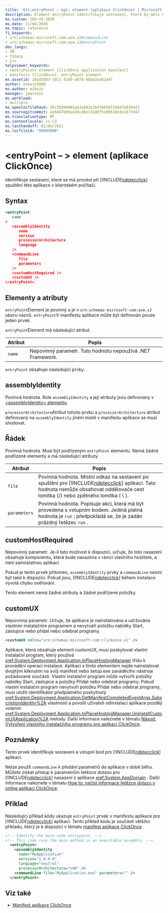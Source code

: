 ```yaml
---
title: '&lt;entryPoint – &gt; element (aplikace ClickOnce) | Microsoft Docs'
description: Element entryPoint identifikuje sestavení, které by mělo být provedeno při spuštění této aplikace ClickOnce v klientském počítači.
ms.custom: SEO-VS-2020
ms.date: 11/04/2016
ms.topic: reference
f1_keywords:
- urn:schemas-microsoft-com:asm.v2#commandLine
- urn:schemas-microsoft-com:asm.v2#entryPoint
dev_langs:
- VB
- CSharp
- C++
helpviewer_keywords:
- <entryPoint> element [ClickOnce application manifest]
- manifests [ClickOnce], entryPoint element
ms.assetid: 10ad3083-10c1-4189-a870-9bba2eab244f
author: mikejo5000
ms.author: mikejo
manager: jmartens
ms.workload:
- multiple
ms.openlocfilehash: d5c35d94001ae1e883e2bd76650f248d7e0364d2
ms.sourcegitcommit: ae6d47b09a439cd0e13180f5e89510e3e347fd47
ms.translationtype: MT
ms.contentlocale: cs-CZ
ms.lasthandoff: 02/08/2021
ms.locfileid: "99893890"
---
```

# <a name="ltentrypointgt-element-clickonce-application"></a>&lt;entryPoint – &gt; element (aplikace ClickOnce)
Identifikuje sestavení, které se má provést při [!INCLUDE[ndptecclick](../deployment/includes/ndptecclick_md.md)] spuštění této aplikace v klientském počítači.

## <a name="syntax"></a>Syntax

```xml
<entryPoint
   name
>
   <assemblyIdentity
      name
      version
      processorArchitecture
      language
   />
   <commandLine
      file
      parameters
   />
   <customHostRequired />
   <customUX />
</entryPoint>
```

## <a name="elements-and-attributes"></a>Elementy a atributy
 `entryPoint`Element je povinný a je v `urn:schemas-microsoft-com:asm.v2` oboru názvů. `entryPoint`V manifestu aplikace může být definován pouze jeden prvek.

 `entryPoint`Element má následující atribut.

|Atribut|Popis|
|---------------|-----------------|
|`name`|Nepovinný parametr. Tuto hodnotu nepoužívá .NET Framework.|

 `entryPoint` obsahuje následující prvky.

## <a name="assemblyidentity"></a>assemblyIdentity
 Povinná hodnota. Role `assemblyIdentity` a její atributy jsou definovány v [ \<assemblyIdentity> elementu](../deployment/assemblyidentity-element-clickonce-application.md).

 `processorArchitecture`Atribut tohoto prvku a `processorArchitecture` atribut definovaný na `assemblyIdentity` jiném místě v manifestu aplikace se musí shodovat.

## <a name="commandline"></a>Řádek
 Povinná hodnota. Musí být podřízeným `entryPoint` elementu. Nemá žádné podřízené elementy a má následující atributy.

| Atribut | Popis |
|--------------| - |
| `file` | Povinná hodnota. Místní odkaz na sestavení po spuštění pro [!INCLUDE[ndptecclick](../deployment/includes/ndptecclick_md.md)] aplikaci. Tato hodnota nemůže obsahovat oddělovače cest lomítka (/) nebo zpětného lomítka ( \\ ). |
| `parameters` | Povinná hodnota. Popisuje akci, která má být provedena s vstupním bodem. Jediná platná hodnota je `run` ; předpokládá se, že je zadán prázdný řetězec `run` . |

## <a name="customhostrequired"></a>customHostRequired
 Nepovinný parametr. Je-li tato možnost k dispozici, určuje, že toto nasazení obsahuje komponentu, která bude nasazena v rámci vlastního hostitele, a není samostatnou aplikací.

 Pokud je tento prvek přítomen, `assemblyIdentity` prvky a `commandLine` nesmí být také k dispozici. Pokud jsou, [!INCLUDE[ndptecclick](../deployment/includes/ndptecclick_md.md)] během instalace vyvolá chybu ověřování.

 Tento element nemá žádné atributy a žádné podřízené položky.

## <a name="customux"></a>customUX
 Nepovinný parametr. Určuje, že aplikace je nainstalována a udržována vlastním instalačním programem a nevytváří položku nabídky Start, zástupce nebo přidat nebo odebrat programy.

```xml
<customUX xmlns="urn:schemas-microsoft-com:clickonce.v1" />
```

 Aplikace, která obsahuje element customUX, musí poskytovat vlastní instalační program, který používá <xref:System.Deployment.Application.InPlaceHostingManager> třídu k provádění operací instalace. Aplikaci s tímto elementem nejde nainstalovat dvojitým kliknutím na svůj manifest nebo setup.exe zaváděcího nástroje požadované součásti. Vlastní instalační program může vytvořit položky nabídky Start, zástupce a položky Přidat nebo odebrat programy. Pokud vlastní instalační program nevytvoří položku Přidat nebo odebrat programy, musí uložit identifikátor předplatného poskytnutý <xref:System.Deployment.Application.GetManifestCompletedEventArgs.SubscriptionIdentity%2A> vlastností a povolit uživateli odinstalaci aplikace později voláním <xref:System.Deployment.Application.InPlaceHostingManager.UninstallCustomUXApplication%2A> metody. Další informace naleznete v tématu [Návod: Vytvoření vlastního instalačního programu pro aplikaci ClickOnce](../deployment/walkthrough-creating-a-custom-installer-for-a-clickonce-application.md).

## <a name="remarks"></a>Poznámky
 Tento prvek identifikuje sestavení a vstupní bod pro [!INCLUDE[ndptecclick](../deployment/includes/ndptecclick_md.md)] aplikaci.

 Nelze použít `commandLine` k předání parametrů do aplikace v době běhu. Můžete získat přístup k parametrům řetězce dotazu pro [!INCLUDE[ndptecclick](../deployment/includes/ndptecclick_md.md)] nasazení z aplikace <xref:System.AppDomain> . Další informace naleznete v tématu [How to: načíst informace řetězce dotazu v online aplikaci ClickOnce](../deployment/how-to-retrieve-query-string-information-in-an-online-clickonce-application.md).

## <a name="example"></a>Příklad
 Následující příklad kódu ukazuje `entryPoint` prvek v manifestu aplikace pro [!INCLUDE[ndptecclick](../deployment/includes/ndptecclick_md.md)] aplikaci. Tento příklad kódu je součástí většího příkladu, který je k dispozici v tématu [manifest aplikace ClickOnce](../deployment/clickonce-application-manifest.md) .

```xml
<!-- Identify the main code entrypoint. -->
<!-- This code runs the main method in an executable assembly. -->
  <entryPoint>
    <assemblyIdentity
      name="MyApplication"
      version="1.0.0.0"
      language="neutral"
      processorArchitecture="x86" />
    <commandLine file="MyApplication.exe" parameters="" />
  </entryPoint>
```

## <a name="see-also"></a>Viz také
- [Manifest aplikace ClickOnce](../deployment/clickonce-application-manifest.md)
